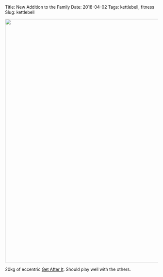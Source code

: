 Title: New Addition to the Family
Date: 2018-04-02
Tags: kettlebell, fitness
Slug: kettlebell

<img src="/images/2018-04-02 kettlebell family.jpg" width="800px" class="align-center" />

20kg of eccentric [Get After It](http://jockopodcast.com). Should play well with the others.
